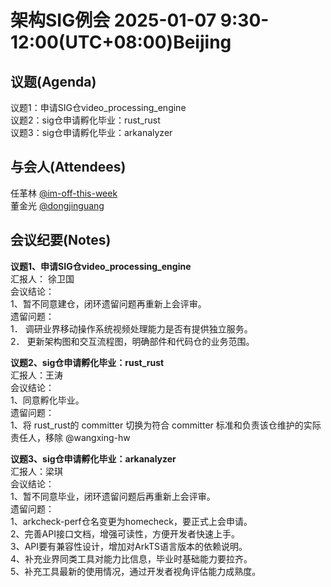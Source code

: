 # 架构SIG例会 2025-01-07 9:30-12:00(UTC+08:00)Beijing

## 议题(Agenda)

议题1：申请SIG仓video_processing_engine  
议题2：sig仓申请孵化毕业：rust_rust  
议题3：sig仓申请孵化毕业：arkanalyzer  

## 与会人(Attendees)

任革林 [@im-off-this-week](https://gitee.com/im-off-this-week)  
董金光 [@dongjinguang](https://gitee.com/dongjinguang)  

## 会议纪要(Notes)

**议题1、申请SIG仓video_processing_engine**  
汇报人： 徐卫国  
会议结论：  
1、暂不同意建仓，闭环遗留问题再重新上会评审。  
遗留问题：  
1． 调研业界移动操作系统视频处理能力是否有提供独立服务。  
2． 更新架构图和交互流程图，明确部件和代码仓的业务范围。  

**议题2、sig仓申请孵化毕业：rust_rust**  
汇报人：王涛  
会议结论：  
1、同意孵化毕业。  
遗留问题：  
1、将 rust_rust的 committer 切换为符合 committer 标准和负责该仓维护的实际责任人，移除 @wangxing-hw  

**议题3、sig仓申请孵化毕业：arkanalyzer**  
汇报人：梁琪  
会议结论：  
1、暂不同意毕业，闭环遗留问题后再重新上会评审。  
遗留问题：  
1、arkcheck-perf仓名变更为homecheck，要正式上会申请。  
2、完善API接口文档，增强可读性，方便开发者快速上手。  
3、API要有兼容性设计，增加对ArkTS语言版本的依赖说明。  
4、补充业界同类工具对能力比信息，毕业时基础能力要拉齐。  
5、补充工具最新的使用情况，通过开发者视角评估能力成熟度。  
